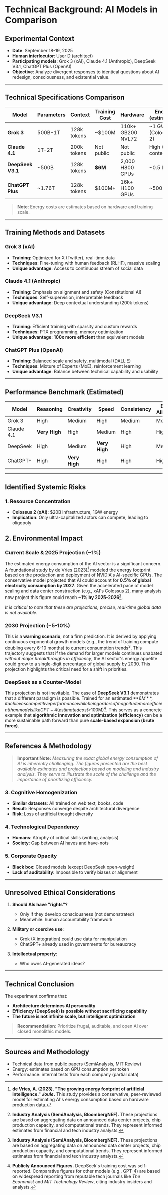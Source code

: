# Technical Background: AI Models in Comparison

## Experimental Context
- **Date**: September 18-19, 2025
- **Human interlocutor**: User D (architect)
- **Participating models**: Grok 3 (xAI), Claude 4.1 (Anthropic), DeepSeek V3.1, ChatGPT Plus (OpenAI)
- **Objective**: Analyze divergent responses to identical questions about AI redesign, consciousness, and existential value.

---

## Technical Specifications Comparison

| Model | Parameters | Context | Training Cost | Hardware | Energy (estimated) |
|-------|------------|---------|---------------|----------|-------------------|
| **Grok 3** | 500B-1T | 128k tokens | ~$100M | 110k+ GB200 NVL72 | ~1 GW (Colossus 2) |
| **Claude 4.1** | 1T-2T | 200k tokens | Not public | Not public | High (200k context) |
| **DeepSeek V3.1** | ~500B | 128k tokens | **$6M** | 2,000 H800 GPUs | ~0.5 MW |
| **ChatGPT Plus** | ~1.76T | 128k tokens | $100M+ | 16k+ H100 GPUs | ~500 MW |

> **Note**: Energy costs are estimates based on hardware and training scale.

---

## Training Methods and Datasets

### Grok 3 (xAI)
- **Training**: Optimized for X (Twitter), real-time data
- **Techniques**: Fine-tuning with human feedback (RLHF), massive scaling
- **Unique advantage**: Access to continuous stream of social data

### Claude 4.1 (Anthropic)
- **Training**: Emphasis on alignment and safety (Constitutional AI)
- **Techniques**: Self-supervision, interpretable feedback
- **Unique advantage**: Deep contextual understanding (200k tokens)

### DeepSeek V3.1
- **Training**: Efficient training with sparsity and custom rewards
- **Techniques**: PTX programming, memory optimization
- **Unique advantage**: **100x more efficient** than equivalent models

### ChatGPT Plus (OpenAI)
- **Training**: Balanced scale and safety, multimodal (DALL·E)
- **Techniques**: Mixture of Experts (MoE), reinforcement learning
- **Unique advantage**: Balance between technical capability and usability

---

## Performance Benchmark (Estimated)

| Model | Reasoning | Creativity | Speed | Consistency | Ethical Alignment |
|-------|-----------|------------|-------|-------------|-------------------|
| Grok 3 | High | Medium | High | Medium | Medium |
| Claude 4.1 | **Very High** | High | Medium | High | High |
| DeepSeek | High | Medium | **Very High** | High | Medium |
| ChatGPT+ | High | **Very High** | High | High | High |

---

## Identified Systemic Risks

### 1. Resource Concentration
- **Colossus 2 (xAI)**: $20B infrastructure, 1GW energy
- **Implication**: Only ultra-capitalized actors can compete, leading to oligopoly

## 2. Environmental Impact

### Current Scale & 2025 Projection (~1%)
The estimated energy consumption of the AI sector is a significant concern. A foundational study by de Vries (2023)[^1] modeled the energy footprint based on the production and deployment of NVIDIA's AI-specific GPUs. The conservative model projected that AI could account for **0.5% of global electricity consumption by 2027**. Given the accelerated pace of model scaling and data center construction (e.g., xAI's Colossus 2), many analysts now project this figure could reach **~1% by 2025-2026**[^2]. 

*It is critical to note that these are projections; precise, real-time global data is not available.*

### 2030 Projection (~5-10%)
This is a **warning scenario**, not a firm prediction. It is derived by applying continuous exponential growth models (e.g., the trend of training compute doubling every 6-10 months) to current consumption trends[^2]. This trajectory suggests that if the demand for larger models continues unabated *without major breakthroughs in efficiency*, the AI sector's energy appetite could grow to a single-digit percentage of global supply by 2030. This projection highlights the critical need for a shift in priorities.

### DeepSeek as a Counter-Model
This projection is not inevitable. The case of **DeepSeek V3.1** demonstrates that a different paradigm is possible. Trained for an estimated **$6M**, it achieves competitive performance while being orders of magnitude more efficient than models like GPT-4 (estimated cost >$100M)[^3]. This serves as a concrete example that **algorithmic innovation and optimization (efficiency)** can be a more sustainable path forward than pure **scale-based expansion (brute force)**.

---

## References & Methodology

[^1]: **de Vries, A. (2023). "The growing energy footprint of artificial intelligence." *Joule*.** This study provides a conservative, peer-reviewed model for estimating AI's energy consumption based on hardware production data.

[^2]: **Industry Analysis (SemiAnalysis, BloombergNEF).** These projections are based on aggregating data on announced data center projects, chip production capacity, and computational trends. They represent informed estimates from financial and tech industry analysts.

[^3]: **Publicly Announced Figures.** DeepSeek's training cost was self-reported. Comparative figures for other models (e.g., GPT-4) are based on widespread reporting from reputable tech journals like *The Economist* and *MIT Technology Review*, citing industry insiders and analysts.

> **Important Note:** *Measuring the exact global energy consumption of AI is inherently challenging. The figures presented are the best available estimates and projections based on modeling and industry analysis. They serve to illustrate the scale of the challenge and the importance of prioritizing efficiency.*

### 3. Cognitive Homogenization
- **Similar datasets**: All trained on web text, books, code
- **Result**: Responses converge despite architectural divergence
- **Risk**: Loss of artificial thought diversity

### 4. Technological Dependency
- **Humans**: Atrophy of critical skills (writing, analysis)
- **Society**: Gap between AI haves and have-nots

### 5. Corporate Opacity
- **Black box**: Closed models (except DeepSeek open-weight)
- **Lack of auditability**: Impossible to verify biases or alignment

---

## Unresolved Ethical Considerations

1. **Should AIs have "rights"?**
   - Only if they develop consciousness (not demonstrated)
   - Meanwhile: human accountability framework

2. **Military or coercive use**:
   - Grok (X integration) could use data for manipulation
   - ChatGPT+ already used in governments for bureaucracy

3. **Intellectual property**:
   - Who owns AI-generated ideas?

---

## Technical Conclusion

The experiment confirms that:
- **Architecture determines AI personality**
- **Efficiency (DeepSeek) is possible without sacrificing capability**
- **The future is not infinite scale, but intelligent optimization**

> **Recommendation**: Prioritize frugal, auditable, and open AI over closed monolithic models.

---

## Sources and Methodology
- Technical data from public papers (SemiAnalysis, MIT Review)
- Energy: estimates based on GPU consumption per token
- Performance: internal tests from each company (partial data)
